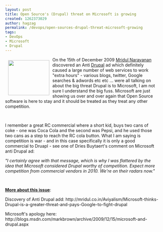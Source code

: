 ```yaml
---
layout: post
title: Open Source's (Drupal) threat on Microsoft is growing
created: 1262373029
author: hagzag
permalink: /devops/open-sources-drupal-threat-microsoft-growing
tags:
- DevOps
- Microsoft
- Drupal
---
```

<p><img hspace="10" height="115" width="135" vspace="10" border="0" align="left" src="/files/upload/29/microsoft-anti-drupal-ad.jpg" alt="" />On the 15th of December 2009 <a href="http://mridul.co.in/Aviyalism/Microsoft-thinks-Drupal-is-a-greater-threat-and-pays-Google-to-fight-drupal">Mridul Narayanan</a> discovered an Anti <a href="www.drupal.org">Drupal</a> ad which definitely caused a large number of web services to work &quot;extra hours&quot; - various blogs, twitter, Google searches &amp; adwords etc etc ... were all talking on about the big threat Drupal is to Microsoft, I am not sure I understand the big fuss.  Microsoft are just showing us over and over again that Open Source software is here to stay and it should be treated as they treat any other competition.</p>
<p>&nbsp;</p>
<p>I remember a great RC commercial where a short kid, buys two cans of coke - one was Coca Cola and the second was Pepsi, and he used those two cans as a step to reach the RC cola button. What I am saying is competition is war - and in this case specifically it is only a good commercial to Druapl - see one of Dries Buytaert's comment on Microsoft anti Drupal ad:</p>
<p><em>&quot;I certainly agree with that message, which is why I was flattered by the idea that Microsoft considered Drupal worthy of competition. Expect more competition from commercial vendors in 2010. We're on their radars now.&quot;</em></p>
<p>&nbsp;</p>
<p><strong><u>More about this issue</u></strong>:</p>
<p>Discovery of Anti Drupal add: http://mridul.co.in/Aviyalism/Microsoft-thinks-Drupal-is-a-greater-threat-and-pays-Google-to-fight-drupal</p>
<p>Microsoft's apology here: http://blogs.msdn.com/markbrown/archive/2009/12/15/microsoft-and-drupal.aspx</p>
